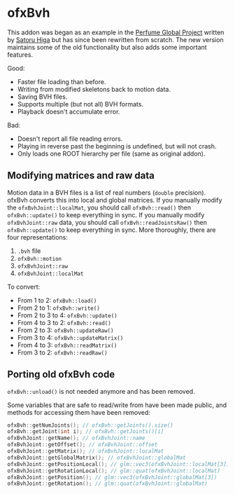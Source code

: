 # ofxBvh

This addon was began as an example in the [Perfume Global Project](https://github.com/perfume-dev/example-openFrameworks/blob/master/ofxBvh/src/ofxBvh.h) written by [Satoru Higa](https://github.com/satoruhiga) but has since been rewritten from scratch. The new version maintains some of the old functionality but also adds some important features.

Good:
- Faster file loading than before.
- Writing from modified skeletons back to motion data.
- Saving BVH files.
- Supports multiple (but not all) BVH formats.
- Playback doesn't accumulate error.

Bad:
- Doesn't report all file reading errors.
- Playing in reverse past the beginning is undefined, but will not crash.
- Only loads one ROOT hierarchy per file (same as original addon).

## Modifying matrices and raw data

Motion data in a BVH files is a list of real numbers (`double` precision). ofxBvh converts this into local and global matrices. If you manually modify the `ofxBvhJoint::localMat`, you should call `ofxBvh::read()` then `ofxBvh::update()` to keep everything in sync. If you manually modify `ofxBvhJoint::raw` data, you should call `ofxBvh::readJointsRaw()` then `ofxBvh::update()` to keep everything in sync. More thoroughly, there are four representations:

1. `.bvh` file
2. `ofxBvh::motion`
3. `ofxBvhJoint::raw`
4. `ofxBvhJoint::localMat`

To convert:

- From 1 to 2: `ofxBvh::load()`
- From 2 to 1: `ofxBvh::write()`
- From 2 to 3 to 4: `ofxBvh::update()`
- From 4 to 3 to 2: `ofxBvh::read()`
- From 2 to 3: `ofxBvh::updateRaw()`
- From 3 to 4: `ofxBvh::updateMatrix()`
- From 4 to 3: `ofxBvh::readMatrix()`
- From 3 to 2: `ofxBvh::readRaw()`

## Porting old ofxBvh code

`ofxBvh::unload()` is not needed anymore and has been removed.

Some variables that are safe to read/write from have been made public, and methods for accessing them have been removed:

```c++
ofxBvh::getNumJoints(); // ofxBvh::getJoints().size()
ofxBvh::getJoint(int i); // ofxBvh::getJoints()[i]
ofxBvhJoint::getName(); // ofxBvhJoint::name
ofxBvhJoint::getOffset(); // ofxBvhJoint::offset
ofxBvhJoint::getMatrix(); // ofxBvhJoint::localMat
ofxBvhJoint::getGlobalMatrix(); // ofxBvhJoint::globalMat
ofxBvhJoint::getPositionLocal(); // glm::vec3(ofxBvhJoint::localMat[3])
ofxBvhJoint::getRotationLocal(); // glm::quat(ofxBvhJoint::localMat)
ofxBvhJoint::getPosition(); // glm::vec3(ofxBvhJoint::globalMat[3])
ofxBvhJoint::getRotation(); // glm::quat(ofxBvhJoint::globalMat)
```
